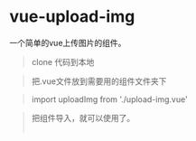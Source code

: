 # vue-upload-img
一个简单的vue上传图片的组件。

> clone 代码到本地

> 把.vue文件放到需要用的组件文件夹下
   
> import uploadImg from './upload-img.vue'

> 把组件导入，就可以使用了。    
   
          
